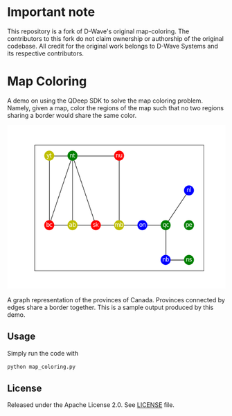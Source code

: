 # Important note
This repository is a fork of D-Wave's original map-coloring. The contributors to this fork do not claim ownership or authorship of the original codebase. All credit for the original work belongs to D-Wave Systems and its respective contributors.

# Map Coloring

A demo on using the QDeep SDK to solve the map coloring problem. Namely,
given a map, color the regions of the map such that no two regions sharing a
border would share the same color.

![Graph](graph.png)
  
A graph representation of the provinces of Canada. Provinces connected by edges
share a border together. This is a sample output produced by this demo.

## Usage

Simply run the code with

```bash
python map_coloring.py
```


## License

Released under the Apache License 2.0. See [LICENSE](./LICENSE) file.

[1]: https://docs.ocean.dwavesys.com/projects/dwave-networkx/en/latest/reference/algorithms/generated/dwave_networkx.algorithms.coloring.min_vertex_color_qubo.html#dwave_networkx.algorithms.coloring.min_vertex_color_qubo

